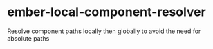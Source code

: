 # ember-local-component-resolver
Resolve component paths locally then globally to avoid the need for absolute paths
